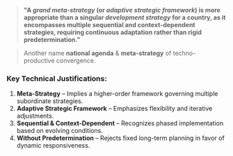 > **"A *grand meta-strategy* (or *adaptive strategic framework*) is more appropriate than a singular *development strategy* for a country, as it encompasses multiple sequential and context-dependent strategies, requiring continuous adaptation rather than rigid predetermination."**
> 

> Another name **national agenda** & **meta-strategy** of techno-productive convergence.
> 

### Key Technical Justifications:

1. **Meta-Strategy** – Implies a higher-order framework governing multiple subordinate strategies.
2. **Adaptive Strategic Framework** – Emphasizes flexibility and iterative adjustments.
3. **Sequential & Context-Dependent** – Recognizes phased implementation based on evolving conditions.
4. **Without Predetermination** – Rejects fixed long-term planning in favor of dynamic responsiveness.